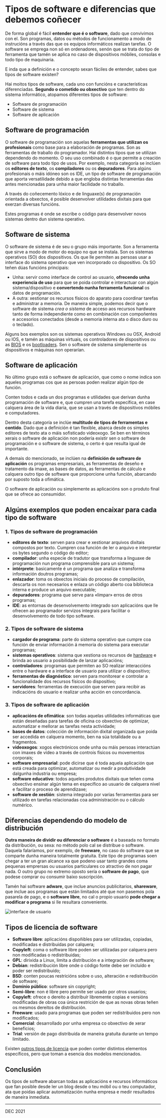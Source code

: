 # Tipos de software e diferencias que debemos coñecer

De forma global é fácil **entender que é o software**, dado que convivimos con el. Son programas, datos ou métodos de funcionamento a modo de instrucións a través das que os equipos informáticos realizan tarefas. O software se emprega non só en ordenadores, senón que se trata do tipo de ferramenta que tamén se aplica no caso de dispositivos móbiles, consolas e todo tipo de maquinaria.

E inda que a definición e o concepto sexan fáciles de entender, sabes que tipos de software existen? 

Hai moitos tipos de software, cada uno con funcións e características diferenciadas. **Segundo o cometido ou obxectivo** que ten dentro do sistema informático, atopamos diferentes tipos de software:

- Software de programación
- Software de sistema
- Software de aplicación

## **Software de programación**

O software de programación son aquelas **ferramentas que utilizan os profesionais** como base para a elaboración de programas. Son as ferramentas de traballo do programador. Hai distintos tipos que se utilizan dependendo do momento. O seu uso combinado é o que permite a creación de software para todo tipo de usos. Por exemplo, nesta categoría se inclúen os **editores de texto**, os **compiladores** ou os **depuradores**. Para algúns profesionais o máis idóneo son os IDE, un tipo de software de programación que aporta versatilidade debido a que engloba distintas ferramentas das antes mencionadas para unha maior facilidade no traballo.

A través do coñecemento lóxico e de linguaxe(s) de programación orientada a obxectos, é posible desenvolver utilidades dixitais para que exerzan diversas funcións.

Estes programas é onde se escribe o código para desenvolver novos sistemas dentro dun sistema operativo.

## **Software de sistema**

O software de sistema é de seu o grupo máis importante. Son a ferramenta que sirve a modo de motor do equipo no que se instala. Son os sistemas operativos (SO) dos dispositivos. Os que lle permiten as persoas usar a interface do sistema operativo que ven incorporado co dispositivo. Os SO teñen dúas funcións principais:

- Unha: servir como interface de control ao usuario, **ofrecendo unha experiencia de uso** para que se poida controlar e interactuar con algún sistema/dispositivo e **convertendo nunha ferramenta funcional** os datos de programación.
- A outra: xestionar os recursos físicos do aparato para coordinar tarefas e administrar a memoria. De maneira simple, podemos decir que o software de sistema *crea o sistema* de acceso aos recursos hardware tanto de forma independiente como en combinación con compoñentes e accesorios conectados (desde a memoria interna ata o disco duro ou o teclado).

Alguns bos exemplos son os sistemas operativos Windows ou OSX, Android ou IOS, e tamén as máquinas virtuais, os controladores de dispositivos ou as [BIOS](https://www.ionos.es/digitalguide/servidores/know-how/que-es-la-bios-de-un-ordenador/) e os [bootloaders](https://www.ionos.es/digitalguide/servidores/configuracion/que-son-los-bootloaders/). Sen o software de sistema simplemente os dispositivos e máquinas non operarían.

## **Software de aplicación**

No último grupo está o software de aplicación, que como o nome indica son aqueles programas cos que as persoas poden realizar algún tipo de función. 

Conten todos e cada un dos programas e utilidades que derivan dunha programación de software e, que cumpren una tarefa específica, en case calquera área de la vida diaria, que se usan a través de dispositivos móbiles e computadores.

Dentro desta categoría se inclúe **multitude de tipos de ferramentas e contido**. Dado que a definición é tan flexible, abarca desde os simples editores de texto ata o máis sofisticado videoxogo. Se ben en términos xerais o software de aplicación non podería existir sen o software de programación e o software de sistema, o certo é que resulta igual de importante.

A demais do mencionado, se inclúen na **definición de software de aplicación** os programas empresariais, as ferramentas de deseño e tratamento da imaxe, as bases de datos, as ferramentas de cálculo e calquera outro tipo de software que proporcione unha función, abarcando por suposto toda a ofimática.

O software de aplicación ou simplemente as aplicacións son o produto final que se ofrece ao consumidor.

## Algúns exemplos que poden encaixar para cada tipo de software

### 1. Tipos de software de programación

- **editores de texto**: serven para crear e xestionar arquivos dixitais compostos por texto. Cumpren coa función de ler o arquivo e interpretar os bytes segundo o código do editor;
- **compilador**: unha especie de tradutor que transforma a linguaxe de programación nun programa comprensible para un sistema;
- **intérprete**: basicamente é un programa que analiza e transforma información doutros programas;
- **enlazador**: toma os obxectos iniciais do proceso de compilación, descarta os non necesarios e enlaza un código aberto coa biblioteca interna e produce un arquivo executable;
- **depuradores**: programa que serve para «limpar» erros de otros programas;
- **IDE**: as entornas de desenvolvemento integrado son aplicacións que lle ofrecen ao programador servizos integrais para facilitar o desenvolvemento de todo tipo software.

### 2. Tipos de software de sistema

- **cargador de programa**: parte do sistema operativo que cumpre coa función de enviar información á memoria do sistema para executar programas;
- **sistemas operativos**: sistema que xestiona os recursos de [hardware](https://gl.wikipedia.org/wiki/Hardware) e brinda ao usuario a posibilidade de lanzar aplicacións;
- **controladores**: programas que permiten ao SO realizar interaccións entre o hardware e a interface de usuario para utilizar o dispositivo;
- **ferramentas de diagnóstico**: serven para monitorear e controlar a funcionalidade dos recursos físicos do dispositivo;
- **servidores**: ferramentas de execución que serven para recibir as indicacións do usuario e realizar unha acción en concordancia.

### 3. Tipos de software de aplicación

- **aplicacións de ofimática**: son todas aquelas utilidades informáticas que están deseñadas para tarefas de oficina co obxectivo de optimizar, automatizar e mellorar as tarefas nesta actividade;
- **bases de datos**: colección de información dixital organizada que poida ser accedida en calquera momento, ben na súa totalidade ou a fragmentos.
- **videoxogos**: xogos electrónicos onde unha ou máis persoas interactúan con imaxes de vídeo a través de controis físicos ou movementos corporais;
- **software empresarial**: pode dicirse que é toda aquela aplicación que está creada para optimizar, automatizar ou medir a produtividade dalgunha industria ou empresa;
- **software educativo**: todos aqueles produtos dixitais que teñen coma obxectivo ensinar algún tema en específico ao usuario de calquera nivel e facilitar o proceso de aprendizaxe;
- **software de xestión**: sistema integrado por varias ferramentas para ser utilizado en tarefas relacionadas coa administración ou o cálculo numérico.



## **Diferencias dependendo do modelo de distribución**

**Outra maneira de dividir ou diferenciar o software** é a baseada no formato da distribución, ou sexa: no método polo cal se distribue o software. Daquela falaríamos, por exemplo, de **freeware**, no caso do software que se comparte dunha maneira totalmente gratuita. Este tipo de programas soen chegar a ter un gran alcance xa que podeno usar tanto grandes coma pequenas emprersas ou usuarios particulares co atractivo de non pagar nada. O outro grupo no extremo oposto sería o **software de pago**, que podese comprar ou consumir baixo suscripción.

Tamén hai software **adware**, que inclue anuncios publicitarios, **shareware**, que inclue aos programas que están limitados até que non pasemos pola pasarela de pago, e o **software libre**,  no cal o propio usuario **pode chegar a modificar o programa** si lle resultara conveniente.



![interface de usuario](./assets/Desenho-de-email-para-todos-os-dispositivos-1024x538.png)

## Tipos de licencia de software

- **Software libre**: aplicacións dispoñibles para ser utilizadas, copiadas, modificadas e distribuidas por calquera;
- **Copyleft**: coma o software libre poden ser utilizadas por calquera pero non modificadas o redistribuidas;
- **GPL**: dirixida a Linux, limita a distribución e a integración de software;
- **Debian**: redistribución libre onde o código fonte debe ser incluído e poder ser redistribuído;
- **BSD**: conten poucas restricións sobre o uso, alteración e redistribución de software;
- **Dominio público**: software sin copyright;
- **Semi-libre**: non é libre pero permite ser usado por otros usuarios;
- **Copyleft**: ofrece o dereito a distribuír libremente copias e versións modificadas de obras coa única restrición de que as novas obras teñen os  mesmos dereitos de distribución.
- **Freeware**: usado para programas que poden ser redistribuidos pero non modificados;
- **Comercial**: desarrollado por unha empresa co obxectivo de xerar beneficios;
- **Trial**: versión de pago distribuída de maneira gratuíta durante un tempo limitado.

Existen [outros tipos de licencia](https://tecnologia-informatica.com/tipos-licencias-software-libre-comercial/) que poden conter distintos elementos específicos,  pero que toman a esencia dos modelos mencionados.

## Conclusión

Os tipos de software abarcan todas as aplicacións e recursos informáticos que fan posible desde ler un blog desde o teu móbil ou o teu computador, ata que poidas aplicar automatización nunha empresa e medir resultados de maneira inmediata.

---

DEC 2021

